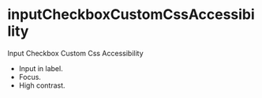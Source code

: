 # inputCheckboxCustomCssAccessibility
Input Checkbox Custom Css Accessibility

- Input in label.
- Focus.
- High contrast.
